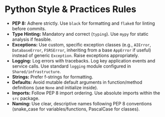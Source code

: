 # Python Style & Practices Rules

-   **PEP 8:** Adhere strictly. Use `black` for formatting and `flake8` for linting before commits.
-   **Type Hinting:** Mandatory and correct (`typing`). Use `mypy` for static analysis if feasible.
-   **Exceptions:** Use custom, specific exception classes (e.g., `AIError`, `DatabaseError`, `FSRSError`, inheriting from a base `AppError` if useful) instead of generic `Exception`. Raise exceptions appropriately.
-   **Logging:** Log errors with tracebacks. Log key application events and service calls. Use standard `logging` module configured in `Shared/infrastructure`.
-   **Strings:** Prefer f-strings for formatting.
-   **Defaults:** Avoid mutable default arguments in function/method definitions (use `None` and initialize inside).
-   **Imports:** Follow PEP 8 import ordering. Use absolute imports within the `src` package.
-   **Naming:** Use clear, descriptive names following PEP 8 conventions (snake_case for variables/functions, PascalCase for classes). 